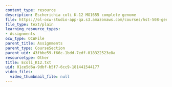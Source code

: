 ```yaml
---
content_type: resource
description: Escherichia coli K-12 MG1655 complete genome
file: https://ol-ocw-studio-app-qa.s3.amazonaws.com/courses/hst-508-genomics-and-computational-biology-fall-2002/01ce5d6a9dbfb5f76cc9181441544177_Ecoli_K12.txt
file_type: text/plain
learning_resource_types:
- Assignments
ocw_type: OCWFile
parent_title: Assignments
parent_type: CourseSection
parent_uid: 43fbbe59-f66c-1bdd-7edf-018322523e8a
resourcetype: Other
title: Ecoli_K12.txt
uid: 01ce5d6a-9dbf-b5f7-6cc9-181441544177
video_files:
  video_thumbnail_file: null
---
```

